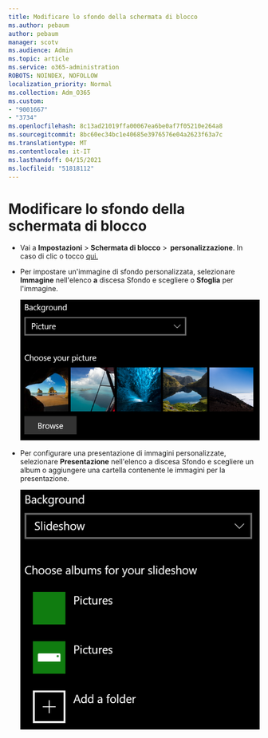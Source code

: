 ```yaml
---
title: Modificare lo sfondo della schermata di blocco
ms.author: pebaum
author: pebaum
manager: scotv
ms.audience: Admin
ms.topic: article
ms.service: o365-administration
ROBOTS: NOINDEX, NOFOLLOW
localization_priority: Normal
ms.collection: Adm_O365
ms.custom:
- "9001667"
- "3734"
ms.openlocfilehash: 8c13ad21019ffa00067ea6be0af7f05210e264a8
ms.sourcegitcommit: 8bc60ec34bc1e40685e3976576e04a2623f63a7c
ms.translationtype: MT
ms.contentlocale: it-IT
ms.lasthandoff: 04/15/2021
ms.locfileid: "51818112"
---
```

# <a name="change-your-lock-screen-background"></a>Modificare lo sfondo della schermata di blocco

- Vai a **Impostazioni**  >  **Schermata di blocco**  >  **personalizzazione**. In caso di clic o tocco [qui.](ms-settings:lockscreen?activationSource=GetHelp)

- Per impostare un'immagine di sfondo personalizzata, selezionare **Immagine** nell'elenco **a** discesa Sfondo e scegliere o **Sfoglia** per l'immagine.

  ![Impostare un'immagine di sfondo personalizzata.](media/set-custom-background-pic.png)

- Per configurare una presentazione di immagini personalizzate, selezionare **Presentazione** nell'elenco a discesa Sfondo e scegliere un album o aggiungere una cartella contenente le immagini per la presentazione. 

  ![Configurare una presentazione di immagini personalizzate.](media/set-up-slideshow-background.png)
